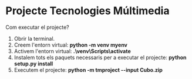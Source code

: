 # Projecte Tecnologies Múltimedia

Com executar el projecte?
1. Obrir la terminal.
2. Creem l'entorn virtual:
**python -m venv myenv**
3. Activem l'entorn virtual:
**.\venv\Scripts\activate**
4. Instalem tots els paquets necessaris per a executar el projecte:
**python setup.py install**
5. Executem el projecte:
**python -m tmproject --input Cubo.zip** 
